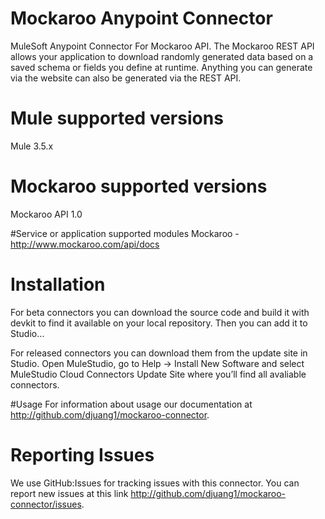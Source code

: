 # Mockaroo Anypoint Connector

MuleSoft Anypoint Connector For Mockaroo API. The Mockaroo REST API allows your application to download randomly generated data based on a saved schema or fields you define at runtime. Anything you can generate via the website can also be generated via the REST API.


# Mule supported versions
Mule 3.5.x

# Mockaroo supported versions
Mockaroo API 1.0

#Service or application supported modules
Mockaroo - http://www.mockaroo.com/api/docs


# Installation 
For beta connectors you can download the source code and build it with devkit to find it available on your local repository. Then you can add it to Studio…<TBD>

For released connectors you can download them from the update site in Studio. 
Open MuleStudio, go to Help → Install New Software and select MuleStudio Cloud Connectors Update Site where you’ll find all avaliable connectors.

#Usage
For information about usage our documentation at http://github.com/djuang1/mockaroo-connector.

# Reporting Issues

We use GitHub:Issues for tracking issues with this connector. You can report new issues at this link http://github.com/djuang1/mockaroo-connector/issues.